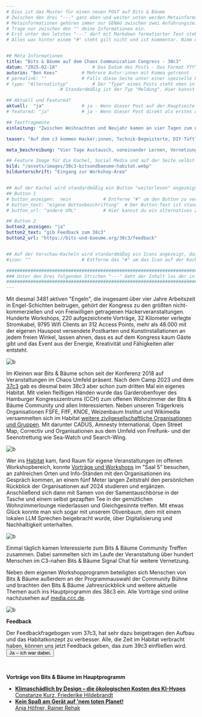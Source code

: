 ```yaml
---
# Dies ist das Muster für einen neuen POST auf Bits & Bäume
# Zwischen den drei "---" ganz oben und weiter unten werden Metainformationen eingetragen.
# Metainformationen gehören immer nur GENAU zwischen zwei Anführungszeichen.
# Trage nur zwischen den "" deine Informationen ein.
# Erst unter den letzten "---" darf mit Markdown formatierter Text stehen.
# Alles was hinter einem "#" steht gilt nicht und ist kommentar. Nimm ein "#" weg, wenn du die jeweilige information dahinter festlegen willst.


## Meta Informationen
title: "Bits & Bäume auf dem Chaos Communication Congress - 38c3"
datum: "2025-02-18" 			# Das Datum des Posts - Das Format YYYY-MM-DD muss eingehalten werden!
autorin: "Ben Kees"			# Mehrere Autor:innen mit Komma getrennt
# permalink: ""				# Falls diese Seite unter einer spezielle URL erreichbar sein soll und nicht unter /posts/datei-name
# type: "Alternativtyp"			# Der "Type" eines Posts steht oben in den Kacheln und auf der Seite ganz oben.
					# Standardmäßig ist der Typ "Meldung". Hier kannst du das ändern z.B. "Bericht" oder "Jobangebot" etc.

## Aktuell und Featured?
aktuell:  "ja" 				# ja - Wenn dieser Post auf der Hauptseite unter Aktuelles auftauchen soll (falls er nicht featured ist)
# featured: "ja"  			# ja - Wenn dieser Post direkt als erstes auf der Landing Page angezeigt werden soll, ansonsten "nein" oder Zeile löschen

## Textfragmente
einleitung: "Zwischen Weihnachten und Neujahr kamen an vier Tagen zum nun 38sten mal Hacker:innen, Technik-Begeisterte, DIY-Tüftler, Künstler:innen und Utopist:innen zusammen um sich auszutauschen, voneinander zu lernen und miteinander zu feiern. Bits & Bäume war zum dritten Mal mit einem Habitat, Workshops, Community Meetups und Vorträgen dabei."

teaser: "Auf dem c3 kommen Hacker:innen, Technik-Begeisterte, DIY-Tüftler, Künstler:innen und Utopist:innen zusammen um sich auszutauschen, voneinander zu lernen und miteinander zu feiern. Bits & Bäume war zum dritten Mal mit einem Habitat, Workshops, Meetups und Vorträgen dabei."

meta_beschreibung: "Vier Tage Austausch, voneinander Lernen, Vernetzung und miteinander Feiern."

## Feature Image für die Kachel, Social Media und auf der Seite selbst
bild: "/assets/images/38c3-bitsundbaeume-habitat.webp"
bildunterschrift: "Eingang zur Workshop-Area"


## Auf der Kachel wird standardmäßig ein Button "weiterlesen" angezeigt. Dieser kann hier angepasst oder versteckt werden
## Button 1
# button_anzeigen:  nein 			# Entferne "#" um den Button zu verstecken
# button_text: "eigene Buttonbeschriftung"	# Der Button-Text ist standardmäßig "weiterlesen"
# button_url: "andere URL"			# Hier kannst du ein alternatives Ziel z.B. eine extern URL angeben

## Button 2
button2_anzeigen: "ja"
button2_text: "gib Feedback zum 38c3"
button2_url: "https://bits-und-baeume.org/38c3/feedback"


## Auf der Vorschau-Kacheln wird standardmäßog ein Icons angezeigt, das kann hier abgeschaltet werden.
#icon: ""					# Entferne das "#" um das Icon auf der Kachel auszuschalten

#########################################################################################################
### Unter den Drei folgenden Strichen "---" Geht der Inhalt los der in Markdown formatiert sein darf! ###
#########################################################################################################
---
```




Mit diesmal 3481 aktiven "Engeln", die insgesamt über vier Jahre Arbeitszeit in Engel-Schichten beitrugen, gehört der Kongress zu den größten nicht-kommerziellen und von Freiwilligen getragenen Hackerveranstaltungen. Hunderte Workshops, 220 aufgezeichnete Vorträge, 32 Kilometer verlegte Stromkabel, 9795 Wifi Clients an 312 Access Points, mehr als 48.000 mit der eigenen Hauspost versendete Postkarten und Kunstinstallationen an jedem freien Winkel, lassen ahnen, dass es auf dem Kongress kaum Gäste gibt und das Event aus der Energie, Kreativität und Fähigkeiten aller entsteht.

![b](/assets/images/38c3-wohnzimmer-lounge.webp)  	

Im Kleinen war Bits & Bäume schon seit der Konferenz 2018 auf Veranstaltungen im Chaos Umfeld präsent. Nach dem Camp 2023 und dem [37c3](/blog/37c3_rueckblick/) gab es diesmal beim 38c3 aber schon zum dritten Mal ein eigenes Habitat. Mit vielen fleißigen Händen wurde das Garderobenfoyer des Hamburger Kongresszentrums (CCH) zum offenen Wohnzimmer der Bits & Bäume Community und allen Interessierten. Neben unseren Trägerkreis Organisationen FSFE, FIfF, KNOE, Weizenbaum Institut und Wikimedia versammelten sich im Habitat [weitere zivilgesellschaftliche Organisationen und Gruppen](https://events.ccc.de/congress/2024/hub/de/assembly/bitsundbaeume_aboutfreedom/). Mit darunter CADUS, Amnesty International, Open Street Map, Correctiv und Organisationen aus dem Umfeld von Freifunk- und der Seenotrettung wie Sea-Watch und Search-Wing.

![b](/assets/images/38c3-habitat-osm-seenotrettung.webp)  

Wer ins [Habitat](https://38c3.c3nav.de/l/bitsundbaeume-aboutfreedom/@1,161.58,183.84,5) kam, fand Raum für eigene Veranstaltungen im offenen Workshopbereich, konnte [Vorträge und Workshops](https://events.ccc.de/congress/2024/hub/de/assembly/bitsundbaeume_aboutfreedom/) im "Saal 5" besuchen, an zahlreichen Orten und Info-Ständen mit den Organisationen ins Gespräch kommen, an einem fünf Meter langen Zeitstrahl den persönlichen Rückblick der Organisationen auf 2024 studieren und ergänzen. Anschließend sich dann mit Samen von der Samentauschbörse in der Tasche und einem selbst gezapften Tee in der gemütlichen Wohnzimmerlounge niederlassen und Gleichgesinnte treffen. Mit etwas Glück konnte man sich sogar mit unserem Olivenbaum, dem mit einem lokalen LLM Sprechen beigebracht wurde, über Digitalisierung und Nachhaltigkeit unterhalten.

![b](/assets/images/38c3-seed-exchange.webp)  

Einmal täglich kamen Interessierte zum Bits & Bäume Community Treffen zusammen. Dabei sammelten sich im Laufe der Veranstaltung über hundert Menschen im C3-nahen Bits & Bäume Signal Chat für weitere Vernetzung.



Neben dem eigenen Workshopprogramm beteiligten sich Menschen von Bits & Bäume außerdem an der Programmauswahl der Community Bühne und brachten den Bits & Bäume Jahresrückblick und weitere aktuelle Themen auch ins Hauptprogramm des 38c3 ein. Alle Vorträge sind online nachzusehen auf [media.ccc.de](https://media.ccc.de/c/38c3).

![b](/assets/images/38c3-habitat-workshops.webp)  

**Feedback**

Der Feedbackfragebogen vom 37c3, hat sehr dazu beigetragen den Aufbau und das Habitatkonzept zu verbesser.
Alle, die Zeit im Habitat verbracht haben, können uns jetzt Feedback geben, das zum 39c3 einfließen wird.  
<a href="https://bits-und-baeume.org/38c3/feedback">
<button class="btn-dark">Ja – ich war dabei.</button>
</a>



<br>


**Vorträge von Bits & Bäume im Hauptprogramm**

  * <a href="/posts/38c3-talk-klimaschaedlich-by-design_-_oekologische-kosten-des-ki-hypes/"><b>Klimaschädlich by Design – die ökologischen Kosten des KI-Hypes</b><br>Constanze Kurz, Friederike Hildebrandt</a>
  * <a href="/posts/38c3-talk-kein-spass-am-geraet-auf-nem-toten-planet/"><b>Kein Spaß am Gerät auf 'nem toten Planet! </b><br>Anja Höfner, Rainer Rehak</a>













